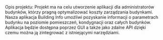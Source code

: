 Opis projektu:
Projekt ma na celu utworzenie aplikacji dla administratorów budynków, 
którzy pragną optymalizować koszty zarządzania budynkami.
Nasza aplikacja Building Info umożliwi pozyskanie informacji o parametrach budynku na poziomie pomieszczeń,
kondygnacji oraz całych budynków. Aplikacja będzie dostępna poprzez GUI
a także jako zdalne API dzięki czemu można ją zintegrować z istniejącymi narzędziami.
